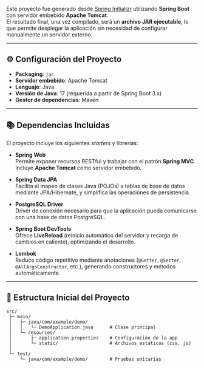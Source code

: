 
Este proyecto fue generado desde [Spring Initializr](https://start.spring.io/) utilizando **Spring Boot** con servidor embebido **Apache Tomcat**.  
El resultado final, una vez compilado, será un **archivo JAR ejecutable**, lo que permite desplegar la aplicación sin necesidad de configurar manualmente un servidor externo.  

---

## ⚙️ Configuración del Proyecto

- **Packaging**: `jar`  
- **Servidor embebido**: Apache Tomcat  
- **Lenguaje**: Java  
- **Versión de Java**: 17 (requerida a partir de Spring Boot 3.x)  
- **Gestor de dependencias**: Maven  

---

## 📚 Dependencias Incluidas

El proyecto incluye los siguientes *starters* y librerías:

- **Spring Web**  
  Permite exponer recursos RESTful y trabajar con el patrón **Spring MVC**. Incluye **Apache Tomcat** como servidor embebido.

- **Spring Data JPA**  
  Facilita el mapeo de clases Java (POJOs) a tablas de base de datos mediante JPA/Hibernate, y simplifica las operaciones de persistencia.

- **PostgreSQL Driver**  
  Driver de conexión necesario para que la aplicación pueda comunicarse con una base de datos PostgreSQL.

- **Spring Boot DevTools**  
  Ofrece **LiveReload** (reinicio automático del servidor y recarga de cambios en caliente), optimizando el desarrollo.

- **Lombok**  
  Reduce código repetitivo mediante anotaciones (`@Getter`, `@Setter`, `@AllArgsConstructor`, etc.), generando constructores y métodos automáticamente.

---

## 📂 Estructura Inicial del Proyecto

```plaintext
src/
 ├─ main/
 │   ├─ java/com/example/demo/
 │   │   └─ DemoApplication.java      # Clase principal
 │   └─ resources/
 │       ├─ application.properties    # Configuración de la app
 │       └─ static/                   # Archivos estáticos (css, js)
 │
 └─ test/
     └─ java/com/example/demo/        # Pruebas unitarias